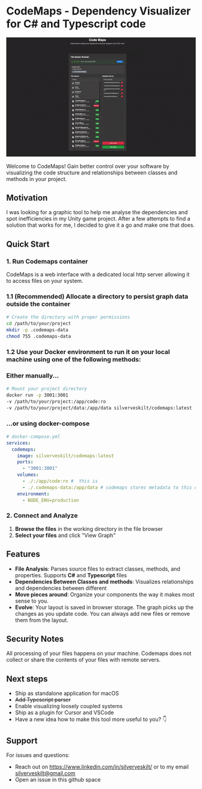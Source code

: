 # CodeMaps - Dependency Visualizer for C# and Typescript code
<!-- demo gif here -->
![Alt Text](./demo.gif)

Welcome to CodeMaps! Gain better control over your software by visualizing the code structure and relationships between classes and methods in your project.

## Motivation

I was looking for a graphic tool to help me analyse the dependencies and spot inefficiencies in my Unity game project. After a few attempts to find a solution that works for me, I decided to give it a go and make one that does.

## Quick Start

### 1. Run Codemaps container
CodeMaps is a web interface with a dedicated local http server allowing it to access files on your system.

### 1.1 (Recommended) Allocate a directory to persist graph data outside the container
```bash
# Create the directory with proper permissions
cd /path/to/your/project
mkdir -p .codemaps-data
chmod 755 .codemaps-data
```

### 1.2 Use your Docker environment to run it on your local machine using one of the following methods:

### Either manually...

```bash
# Mount your project directory
docker run -p 3001:3001 
-v /path/to/your/project:/app/code:ro 
-v /path/to/your/project/data:/app/data silverveskilt/codemaps:latest 
```

### ...or using docker-compose
```yaml
# docker-compose.yml
services:
  codemaps:
    image: silverveskilt/codemaps:latest
    ports:
      - "3001:3001"
    volumes:
      - ./:/app/code:ro #  this is 
      - ./.codemaps-data:/app/data # codemaps stores metadata to this directory to preserve graph state throughout sessions
    environment:
      - NODE_ENV=production
```

### 2. Connect and Analyze

1. **Browse the files** in the working directory in the file browser
2. **Select your files** and click "View Graph"

## Features

- **File Analysis**: Parses source files to extract classes, methods, and properties. Supports **C#** and **Typescript** files
- **Dependencies Between Classes and methods**: Visualizes relationships and dependencies between different 
- **Move pieces around**: Organize your components the way it makes most sense to you.
- **Evolve**: Your layout is saved in browser storage. The graph picks up the changes as you update code. You can always add new files or remove them from the layout.

## Security Notes

All processing of your files happens on your machine. Codemaps does not collect or share the contents of your files with remote servers.

## Next steps

- Ship as standalone application for macOS
- ~~Add Typescript parser~~
- Enable visualizing loosely coupled systems
- Ship as a plugin for Cursor and VSCode  
- Have a new idea how to make this tool more useful to you? 👇

## Support

For issues and questions:
- Reach out on https://www.linkedin.com/in/silverveskilt/ or to my email silverveskilt@gmail.com
- Open an issue in this github space

